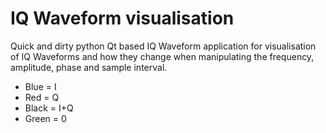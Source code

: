 # IQ Waveform visualisation
Quick and dirty python Qt based IQ Waveform application for visualisation of IQ Waveforms and how they change when manipulating 
the frequency, amplitude, phase and sample interval.  

* Blue = I
* Red = Q
* Black = I+Q
* Green = 0
